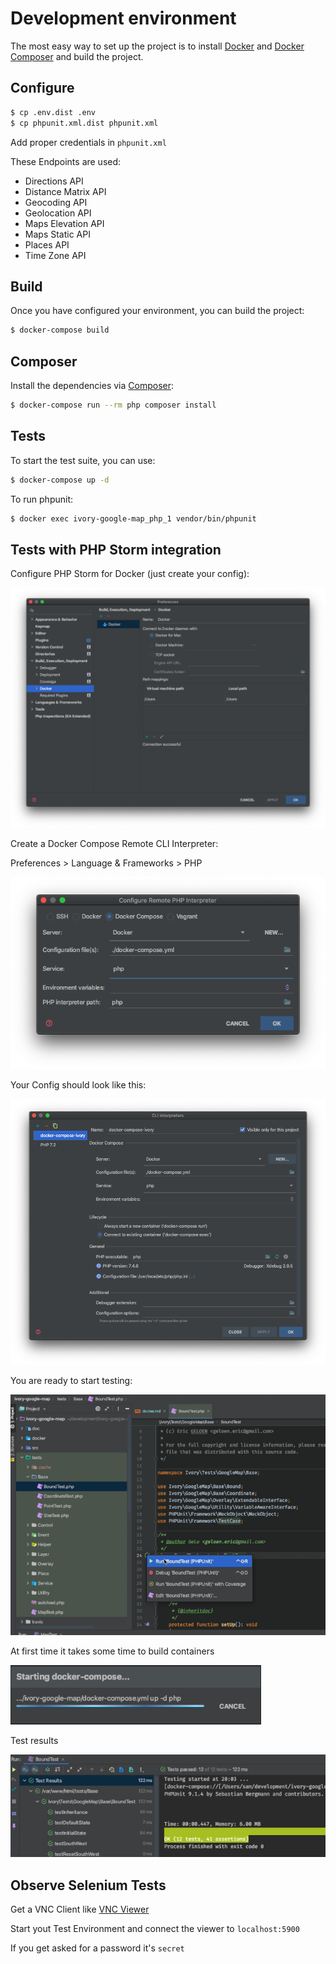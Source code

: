 # Development environment

The most easy way to set up the project is to install [Docker](https://www.docker.com) and
[Docker Composer](https://docs.docker.com/compose/) and build the project.

## Configure

``` bash
$ cp .env.dist .env
$ cp phpunit.xml.dist phpunit.xml
```
Add proper credentials in `phpunit.xml`

These Endpoints are used:
 - Directions API
 - Distance Matrix API
 - Geocoding API
 - Geolocation API
 - Maps Elevation API
 - Maps Static API
 - Places API
 - Time Zone API


## Build

Once you have configured your environment, you can build the project:

``` bash
$ docker-compose build
```

## Composer

Install the dependencies via [Composer](https://getcomposer.org/):

``` bash
$ docker-compose run --rm php composer install
```

## Tests

To start the test suite, you can use:

``` bash
$ docker-compose up -d
```

To run phpunit:

``` bash
$ docker exec ivory-google-map_php_1 vendor/bin/phpunit
```

## Tests with PHP Storm integration

Configure PHP Storm for Docker (just create your config):

![alt text](./docker/docker-config.png)


Create a Docker Compose Remote CLI Interpreter:

Preferences > Language & Frameworks > PHP 

![alt text](./docker/remote-php-interpreter.png)


Your Config should look like this:

![alt text](./docker/cli-interpreter.png)


You are ready to start testing:

![alt text](./docker/start-test.png)


At first time it takes some time to build containers

![alt text](./docker/first-docker-compose.png)


Test results

![alt text](./docker/test-result.png)


## Observe Selenium Tests

Get a VNC Client like [VNC Viewer](https://www.realvnc.com/de/connect/download/viewer/)

Start yout Test Environment and connect the viewer to `localhost:5900`

If you get asked for a password it's `secret`